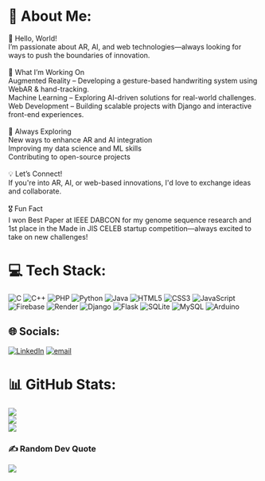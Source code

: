 # 💫 About Me:
👋  Hello, World!<br>I’m passionate about AR, AI, and web technologies—always looking for ways to push the boundaries of innovation.<br><br>🔬 What I’m Working On<br>Augmented Reality – Developing a gesture-based handwriting system using WebAR & hand-tracking.<br>Machine Learning – Exploring AI-driven solutions for real-world challenges.<br>Web Development – Building scalable projects with Django and interactive front-end experiences.<br><br>🚀 Always Exploring<br>New ways to enhance AR and AI integration<br>Improving my data science and ML skills<br>Contributing to open-source projects<br><br>💡 Let’s Connect!<br>If you're into AR, AI, or web-based innovations, I'd love to exchange ideas and collaborate.<br><br>🎖 Fun Fact<br>I won Best Paper at IEEE DABCON for my genome sequence research and 1st place in the Made in JIS CELEB startup competition—always excited to take on new challenges!


# 💻 Tech Stack:
![C](https://img.shields.io/badge/c-%2300599C.svg?style=for-the-badge&logo=c&logoColor=white) ![C++](https://img.shields.io/badge/c++-%2300599C.svg?style=for-the-badge&logo=c%2B%2B&logoColor=white) ![PHP](https://img.shields.io/badge/php-%23777BB4.svg?style=for-the-badge&logo=php&logoColor=white) ![Python](https://img.shields.io/badge/python-3670A0?style=for-the-badge&logo=python&logoColor=ffdd54) ![Java](https://img.shields.io/badge/java-%23ED8B00.svg?style=for-the-badge&logo=openjdk&logoColor=white) ![HTML5](https://img.shields.io/badge/html5-%23E34F26.svg?style=for-the-badge&logo=html5&logoColor=white) ![CSS3](https://img.shields.io/badge/css3-%231572B6.svg?style=for-the-badge&logo=css3&logoColor=white) ![JavaScript](https://img.shields.io/badge/javascript-%23323330.svg?style=for-the-badge&logo=javascript&logoColor=%23F7DF1E) ![Firebase](https://img.shields.io/badge/firebase-%23039BE5.svg?style=for-the-badge&logo=firebase) ![Render](https://img.shields.io/badge/Render-%46E3B7.svg?style=for-the-badge&logo=render&logoColor=white) ![Django](https://img.shields.io/badge/django-%23092E20.svg?style=for-the-badge&logo=django&logoColor=white) ![Flask](https://img.shields.io/badge/flask-%23000.svg?style=for-the-badge&logo=flask&logoColor=white) ![SQLite](https://img.shields.io/badge/sqlite-%2307405e.svg?style=for-the-badge&logo=sqlite&logoColor=white) ![MySQL](https://img.shields.io/badge/mysql-4479A1.svg?style=for-the-badge&logo=mysql&logoColor=white) ![Arduino](https://img.shields.io/badge/-Arduino-00979D?style=for-the-badge&logo=Arduino&logoColor=white)

## 🌐 Socials:
[![LinkedIn](https://img.shields.io/badge/LinkedIn-%230077B5.svg?logo=linkedin&logoColor=white)](https://linkedin.com/in/shamik-bardhan) [![email](https://img.shields.io/badge/Email-D14836?logo=gmail&logoColor=white)](mailto:shamik.bardhan2004@gmail.com) 


# 📊 GitHub Stats:
![](https://github-readme-stats.vercel.app/api?username=Shamik004&theme=dark&hide_border=false&include_all_commits=false&count_private=false)<br/>
![](https://github-readme-streak-stats.herokuapp.com/?user=Shamik004&theme=dark&hide_border=false)<br/>
![](https://github-readme-stats.vercel.app/api/top-langs/?username=Shamik004&theme=dark&hide_border=false&include_all_commits=false&count_private=false&layout=compact)


### ✍️ Random Dev Quote
![](https://quotes-github-readme.vercel.app/api?type=horizontal&theme=radical)
